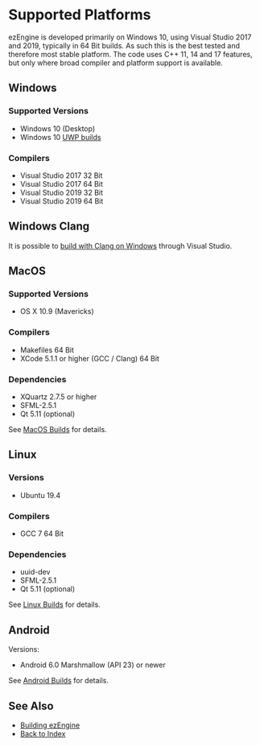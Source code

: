 # Supported Platforms

ezEngine is developed primarily on Windows 10, using Visual Studio 2017 and 2019, typically in 64 Bit builds. As such this is the best tested and therefore most stable platform. The code uses C++ 11, 14 and 17 features, but only where broad compiler and platform support is available.

## Windows

### Supported Versions

* Windows 10 (Desktop)
* Windows 10 [UWP builds](build-uwp.md)

### Compilers

* Visual Studio 2017 32 Bit
* Visual Studio 2017 64 Bit
* Visual Studio 2019 32 Bit
* Visual Studio 2019 64 Bit

## Windows Clang

It is possible to [build with Clang on Windows](clang-on-windows.md) through Visual Studio.

## MacOS

### Supported Versions

* OS X 10.9 (Mavericks)

### Compilers

* Makefiles 64 Bit
* XCode 5.1.1 or higher (GCC / Clang) 64 Bit

### Dependencies

* XQuartz 2.7.5 or higher
* SFML-2.5.1
* Qt 5.11 (optional)

See [MacOS Builds](build-macos.md) for details.

## Linux

### Versions

* Ubuntu 19.4

### Compilers

* GCC 7 64 Bit

### Dependencies

* uuid-dev
* SFML-2.5.1
* Qt 5.11 (optional)

See [Linux Builds](build-linux.md) for details.

## Android

Versions:
* Android 6.0 Marshmallow (API 23) or newer

See [Android Builds](build-android.md) for details.

## See Also

* [Building ezEngine](building-ez.md)
* [Back to Index](../index.md)
